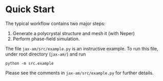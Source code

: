 # Quick Start

The typical workflow contains two major steps:
1. Generate a polycrystal structure and mesh it (with Neper)
2. Perform phase-field simulation.

The file  `jax-am/src/example.py` is an instructive example. To run this file, under root directory (`jax-am/`) and run

```
python -m src.example
```

Please see the comments in  `jax-am/src/example.py` for further details.